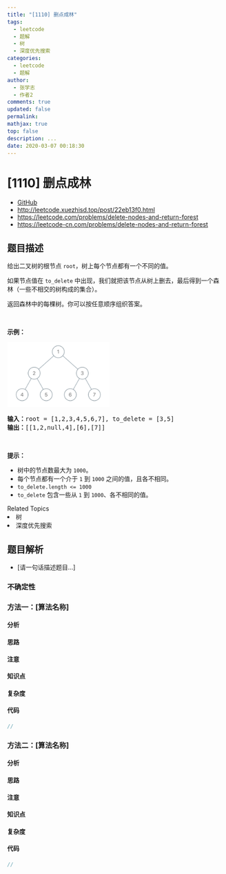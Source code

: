 ```yaml
---
title: "[1110] 删点成林"
tags:
  - leetcode
  - 题解
  - 树
  - 深度优先搜索
categories:
  - leetcode
  - 题解
author:
  - 张学志
  - 作者2
comments: true
updated: false
permalink:
mathjax: true
top: false
description: ...
date: 2020-03-07 00:18:30
---
```



# [1110] 删点成林
* [GitHub](https://github.com/algoboy101/LeetCodeCrowdsource/tree/master/_posts/QA/%5B1110%5D%20%E5%88%A0%E7%82%B9%E6%88%90%E6%9E%97.md)
* http://leetcode.xuezhisd.top/post/22eb13f0.html
* https://leetcode.com/problems/delete-nodes-and-return-forest
* https://leetcode-cn.com/problems/delete-nodes-and-return-forest


## 题目描述

<p>给出二叉树的根节点&nbsp;<code>root</code>，树上每个节点都有一个不同的值。</p>

<p>如果节点值在&nbsp;<code>to_delete</code>&nbsp;中出现，我们就把该节点从树上删去，最后得到一个森林（一些不相交的树构成的集合）。</p>

<p>返回森林中的每棵树。你可以按任意顺序组织答案。</p>

<p>&nbsp;</p>

<p><strong>示例：</strong></p>

<p><strong><img alt="" src="https://raw.githubusercontent.com/algoboy101/LeetCodeCrowdsource/master/imgs/screen-shot-2019-07-01-at-53836-pm.png" style="height: 150px; width: 237px;"></strong></p>

<pre><strong>输入：</strong>root = [1,2,3,4,5,6,7], to_delete = [3,5]
<strong>输出：</strong>[[1,2,null,4],[6],[7]]
</pre>

<p>&nbsp;</p>

<p><strong>提示：</strong></p>

<ul>
	<li>树中的节点数最大为&nbsp;<code>1000</code>。</li>
	<li>每个节点都有一个介于&nbsp;<code>1</code> 到&nbsp;<code>1000</code>&nbsp;之间的值，且各不相同。</li>
	<li><code>to_delete.length &lt;= 1000</code></li>
	<li><code>to_delete</code> 包含一些从&nbsp;<code>1</code> 到&nbsp;<code>1000</code>、各不相同的值。</li>
</ul>
<div><div>Related Topics</div><div><li>树</li><li>深度优先搜索</li></div></div>


## 题目解析
* [请一句话描述题目...]

### 不确定性


### 方法一：[算法名称]

#### 分析

#### 思路

#### 注意

#### 知识点

#### 复杂度

#### 代码

```cpp
//
```


### 方法二：[算法名称]

#### 分析

#### 思路

#### 注意

#### 知识点

#### 复杂度

#### 代码

```cpp
//
```


